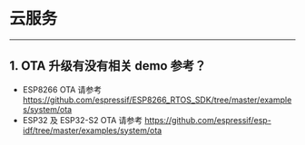 # 云服务

<style>
body {counter-reset: h2}
  h2 {counter-reset: h3}
  h2:before {counter-increment: h2; content: counter(h2) ". "}
  h3:before {counter-increment: h3; content: counter(h2) "." counter(h3) ". "}
  h2.nocount:before, h3.nocount:before, { content: ""; counter-increment: none }
</style>

---

## OTA 升级有没有相关 demo 参考？

- ESP8266 OTA 请参考 https://github.com/espressif/ESP8266_RTOS_SDK/tree/master/examples/system/ota
- ESP32 及 ESP32-S2 OTA 请参考 https://github.com/espressif/esp-idf/tree/master/examples/system/ota
